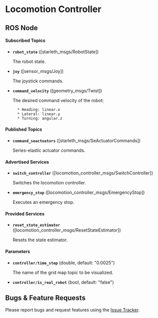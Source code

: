 Locomotion Controller 
=====================

## ROS Node

#### Subscribed Topics

* **`robot_state`** ([starleth_msgs/RobotState])

    The robot state.

* **`joy`** ([sensor_msgs/Joy])

    The joystick commands.
    
* **`command_velocity`** ([geometry_msgs/Twist])

    The desired command velocity of the robot:
    
        * Heading: linear.x
        * Lateral: linear.y
        * Turning: angular.z 

#### Published Topics

* **`command_seactuators`** ([starleth_msgs/SeActuatorCommands])

    Series-elastic actuator commands.

#### Advertised Services

* **`switch_controller`** ([locomotion_controller_msgs/SwitchController])

    Switches the locomotion controller.
    
* **`emergency_stop`** ([locomotion_controller_msgs/EmergencyStop])

    Executes an emergency stop.

#### Provided Services

* **`reset_state_estimator`** ([locomotion_controller_msgs/ResetStateEstimator])

    Resets the state estimator.
    
#### Parameters


* **`controller/time_step`** (double, default: "0.0025")
 
    The name of the grid map topic to be visualized.

* **`controller/is_real_robot`** (bool, default: "false")
 


## Bugs & Feature Requests

Please report bugs and request features using the [Issue Tracker](https://github.com/ethz-asl/c_starleth_locomotion_controller/issues).


[ROS]: http://www.ros.org
[Eigen]: http://eigen.tuxfamily.org
[Screen]: http://www.gnu.org/software/screen/screen.html